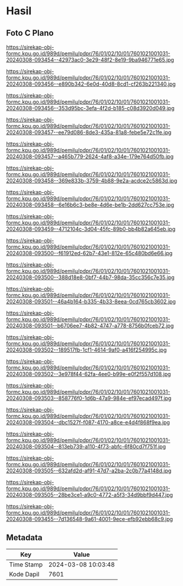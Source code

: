 # Hasil

## Foto C Plano

https://sirekap-obj-formc.kpu.go.id/989d/pemilu/pdpr/76/01/02/10/01/7601021001031-20240308-093454--42973ac0-3e29-48f2-8e19-9ba946771e65.jpg

https://sirekap-obj-formc.kpu.go.id/989d/pemilu/pdpr/76/01/02/10/01/7601021001031-20240308-093456--e890b342-6e0d-40d8-8cd1-cf263b221340.jpg

https://sirekap-obj-formc.kpu.go.id/989d/pemilu/pdpr/76/01/02/10/01/7601021001031-20240308-093456--353d95bc-3efa-4f2d-b185-c08d3920d049.jpg

https://sirekap-obj-formc.kpu.go.id/989d/pemilu/pdpr/76/01/02/10/01/7601021001031-20240308-093457--ee79d086-8de3-435a-81a8-febe5e72c1fe.jpg

https://sirekap-obj-formc.kpu.go.id/989d/pemilu/pdpr/76/01/02/10/01/7601021001031-20240308-093457--a465b779-2624-4af8-a34e-179e764d50fb.jpg

https://sirekap-obj-formc.kpu.go.id/989d/pemilu/pdpr/76/01/02/10/01/7601021001031-20240308-093458--369e833b-3759-4b88-9e2a-acdce2c5863d.jpg

https://sirekap-obj-formc.kpu.go.id/989d/pemilu/pdpr/76/01/02/10/01/7601021001031-20240308-093458--6e16b6c3-be8e-4d6e-be1b-2dd627cc753e.jpg

https://sirekap-obj-formc.kpu.go.id/989d/pemilu/pdpr/76/01/02/10/01/7601021001031-20240308-093459--4712104c-3d04-45fc-89b0-bb4b82a645eb.jpg

https://sirekap-obj-formc.kpu.go.id/989d/pemilu/pdpr/76/01/02/10/01/7601021001031-20240308-093500--f61912ed-62b7-43e1-812e-65c480bd6e66.jpg

https://sirekap-obj-formc.kpu.go.id/989d/pemilu/pdpr/76/01/02/10/01/7601021001031-20240308-093500--388d18e8-0bf7-44b7-98da-35cc356c7e35.jpg

https://sirekap-obj-formc.kpu.go.id/989d/pemilu/pdpr/76/01/02/10/01/7601021001031-20240308-093501--46a4b164-b335-4b33-8eea-0cd765cb3602.jpg

https://sirekap-obj-formc.kpu.go.id/989d/pemilu/pdpr/76/01/02/10/01/7601021001031-20240308-093501--b6706ee7-4b82-4747-a778-8756b0fceb72.jpg

https://sirekap-obj-formc.kpu.go.id/989d/pemilu/pdpr/76/01/02/10/01/7601021001031-20240308-093502--189517fb-1cf1-4614-9af0-a416f254995c.jpg

https://sirekap-obj-formc.kpu.go.id/989d/pemilu/pdpr/76/01/02/10/01/7601021001031-20240308-093502--3e978f44-62fa-4ee0-b99e-e0f2f557d108.jpg

https://sirekap-obj-formc.kpu.go.id/989d/pemilu/pdpr/76/01/02/10/01/7601021001031-20240308-093503--858776f0-1d6b-47a9-984e-ef97ecad497f.jpg

https://sirekap-obj-formc.kpu.go.id/989d/pemilu/pdpr/76/01/02/10/01/7601021001031-20240308-093504--dbc1527f-f087-4170-a8ce-e4d4f868f9ea.jpg

https://sirekap-obj-formc.kpu.go.id/989d/pemilu/pdpr/76/01/02/10/01/7601021001031-20240308-093504--813eb739-a110-4f73-abfc-6f80cd7f751f.jpg

https://sirekap-obj-formc.kpu.go.id/989d/pemilu/pdpr/76/01/02/10/01/7601021001031-20240308-093505--632afd2d-af91-47d7-a2ba-2c0b77a4148d.jpg

https://sirekap-obj-formc.kpu.go.id/989d/pemilu/pdpr/76/01/02/10/01/7601021001031-20240308-093505--28be3ce1-a9c0-4772-a5f3-34d9bbf9d447.jpg

https://sirekap-obj-formc.kpu.go.id/989d/pemilu/pdpr/76/01/02/10/01/7601021001031-20240308-093455--7d136548-9a61-4001-9ece-efb92ebb68c9.jpg


## Metadata

| Key        | Value               |
| ---------- | ------------------- |
| Time Stamp | 2024-03-08 10:03:48 |
| Kode Dapil | 7601                |



